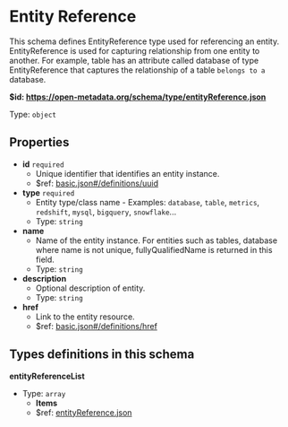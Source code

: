 # Entity Reference

This schema defines EntityReference type used for referencing an entity. EntityReference is used for capturing relationship from one entity to another. For example, table has an attribute called database of type EntityReference that captures the relationship of a table `belongs to a` database.

<b id="httpsopen-metadata.orgschematypeentityreference.json">&#36;id: https://open-metadata.org/schema/type/entityReference.json</b>

Type: `object`

## Properties
 - <b id="#https://open-metadata.org/schema/type/entityReference.json/properties/id">id</b> `required`
	 - Unique identifier that identifies an entity instance.
	 - &#36;ref: [basic.json#/definitions/uuid](#basic.jsondefinitionsuuid)
 - <b id="#https://open-metadata.org/schema/type/entityReference.json/properties/type">type</b> `required`
	 - Entity type/class name - Examples: `database`, `table`, `metrics`, `redshift`, `mysql`, `bigquery`, `snowflake`...
	 - Type: `string`
 - <b id="#https://open-metadata.org/schema/type/entityReference.json/properties/name">name</b>
	 - Name of the entity instance. For entities such as tables, database where name is not unique, fullyQualifiedName is returned in this field.
	 - Type: `string`
 - <b id="#https://open-metadata.org/schema/type/entityReference.json/properties/description">description</b>
	 - Optional description of entity.
	 - Type: `string`
 - <b id="#https://open-metadata.org/schema/type/entityReference.json/properties/href">href</b>
	 - Link to the entity resource.
	 - &#36;ref: [basic.json#/definitions/href](#basic.jsondefinitionshref)


## Types definitions in this schema
**entityReferenceList**

 - Type: `array`
	 - **Items**
	 - &#36;ref: [entityReference.json](#entityreference.json)


